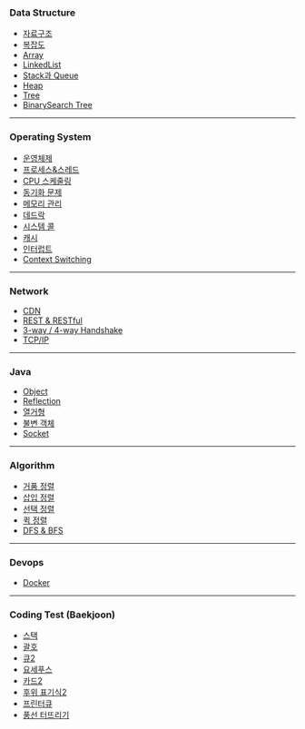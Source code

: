 ### Data Structure
- [자료구조](src/main/java/org/example/DataStructure/자료구조.md)
- [복잡도](src/main/java/org/example/DataStructure/복잡도.md)
- [Array](src/main/java/org/example/DataStructure/Array.md)
- [LinkedList](src/main/java/org/example/DataStructure/LinkedList.md)
- [Stack과 Queue](src/main/java/org/example/DataStructure/Stack과%20Queue.md)
- [Heap](src/main/java/org/example/DataStructure/Heap.md)
- [Tree](src/main/java/org/example/DataStructure/Tree.md)
- [BinarySearch Tree](src/main/java/org/example/DataStructure/BinarySearchTree.md)

---
### Operating System
- [운영체제](src/main/java/org/example/Operating%20System/운영체제.md)
- [프로세스&스레드](src/main/java/org/example/Operating%20System/프로세스&%20스레드.md)
- [CPU 스케줄링](src/main/java/org/example/Operating%20System/CPU%20스케줄링.md)
- [동기화 문제](src/main/java/org/example/Operating%20System/동기화%20문제.md)
- [메모리 관리](src/main/java/org/example/Operating%20System/메모리%20관리.md)
- [데드락](src/main/java/org/example/Operating%20System/데드락.md)
- [시스템 콜](src/main/java/org/example/Operating%20System/시스템%20콜.md)
- [캐시](src/main/java/org/example/Operating%20System/캐시.md)
- [인터럽트](src/main/java/org/example/Operating%20System/인터럽트.md)
- [Context Switching](src/main/java/org/example/Operating%20System/Context%20Switching.md)

---
### Network
- [CDN](src/main/java/org/example/Network/CDN.md)
- [REST & RESTful](src/main/java/org/example/Network/REST%20&%20RESTful.md)
- [3-way / 4-way Handshake](src/main/java/org/example/Network/3-way&4-way%20Handshake.md)
- [TCP/IP](src/main/java/org/example/Network/TCP%20&%20IP.md)

---
### Java
- [Object](src/main/java/org/example/Java/Object.md)
- [Reflection](src/main/java/org/example/Java/Reflection.md)
- [열거형](src/main/java/org/example/Java/열거형.md)
- [불변 객체](src/main/java/org/example/Java/불변%20객체.md)
- [Socket](src/main/java/org/example/Java/Socket.md)

---
### Algorithm
- [거품 정렬](src/main/java/org/example/Algorithm/거품%20정렬(Bubble%20Sort).md)
- [삽입 정렬](src/main/java/org/example/Algorithm/삽입%20정렬(Insertion%20Sort).md)
- [선택 정렬](src/main/java/org/example/Algorithm/선택%20정렬(Selection%20Sort).md)
- [퀵 정렬](src/main/java/org/example/Algorithm/퀵%20정렬(Quick%20Sort).md)
- [DFS & BFS](src/main/java/org/example/Algorithm/DFS%20&%20BFS.md)

---
### Devops
- [Docker](src/main/java/org/example/Devops/Docker.md)

---
### Coding Test (Baekjoon)
- [스택](src/main/java/org/example/Algorithm/test/StackTest.java)
- [괄호](src/main/java/org/example/Algorithm/test/ParenthesisString.java)
- [큐2](src/main/java/org/example/Algorithm/test/Queue2.java)
- [요세푸스](src/main/java/org/example/Algorithm/test/Yosepus.java)
- [카드2](src/main/java/org/example/Algorithm/test/Card2.java)
- [후위 표기식2](src/main/java/org/example/Algorithm/test/PostfixExpression2.java)
- [프린터큐](src/main/java/org/example/Algorithm/test/PrinterQueue.java)
- [풍선 터뜨리기](src/main/java/org/example/Algorithm/test/ExplodeBalloon.java)





